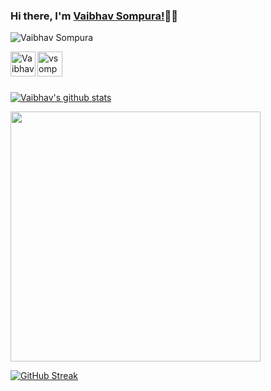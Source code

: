 ### Hi there, I'm [Vaibhav Sompura!](https://vsompura3.github.io/vsompura3/index.html)👋🏻 
  
![Vaibhav Sompura](https://komarev.com/ghpvc/?username=vsompura3&color=dc143c&style=plastic&label=Visitors&color=blueviolet)

<a href="https://www.linkedin.com/in/vaibhav-sompura/">
  <img align="left" alt="Vaibhav's LinkedIn" width="40px" height="40px" src="https://cliply.co/wp-content/uploads/2021/02/372102050_LINKEDIN_ICON_TRANSPARENT_1080.gif" />
</a>

<a href="https://t.me/vsompura3">
  <img align="left" alt="vsompura3" width="40px" height="40px" src="https://media0.giphy.com/media/EuMes40JZirYe18nYY/giphy.gif" />
</a>
<br />
<br />
<br />

[![Vaibhav's github stats](https://github-readme-stats.vercel.app/api?username=vsompura3&show_icons=true&title_color=fff&icon_color=79ff97&text_color=9f9f9f&bg_color=151515&count_private=true)](https://github.com/vsompura3)

<p align = "left">
<img src = "https://github-readme-streak-stats.herokuapp.com?user=vsompura3&theme=dark&hide_border=true" width = 400>
  

</p>

[![GitHub Streak](https://github-readme-streak-stats.herokuapp.com?user=vsompura3&theme=neon-dark&date_format=j%20M%5B%20Y%5D)](https://git.io/streak-stats)

